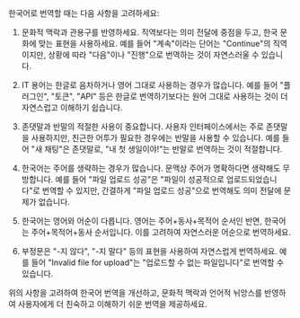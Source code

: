 한국어로 번역할 때는 다음 사항을 고려하세요:

1. 문화적 맥락과 관용구를 반영하세요. 직역보다는 의미 전달에 중점을 두고, 한국 문화에 맞는 표현을 사용하세요. 예를 들어 "계속"이라는 단어는 "Continue"의 직역이지만, 상황에 따라 "다음"이나 "진행"으로 번역하는 것이 자연스러울 수 있습니다.

2. IT 용어는 한글로 음차하거나 영어 그대로 사용하는 경우가 많습니다. 예를 들어 "플러그인", "토큰", "API" 등은 한글로 번역하기보다는 원어 그대로 사용하는 것이 더 자연스럽고 이해하기 쉽습니다.

3. 존댓말과 반말의 적절한 사용이 중요합니다. 사용자 인터페이스에서는 주로 존댓말을 사용하지만, 친근한 어투가 필요한 경우에는 반말을 사용할 수 있습니다. 예를 들어 "새 채팅"은 존댓말로, "내 첫 생일이야!"는 반말로 번역하는 것이 적절합니다.

4. 한국어는 주어를 생략하는 경우가 많습니다. 문맥상 주어가 명확하다면 생략해도 무방합니다. 예를 들어 "파일 업로드 성공"은 "파일이 성공적으로 업로드되었습니다"로 번역할 수 있지만, 간결하게 "파일 업로드 성공"으로 번역해도 의미 전달에 문제가 없습니다.

5. 한국어는 영어와 어순이 다릅니다. 영어는 주어+동사+목적어 순서인 반면, 한국어는 주어+목적어+동사 순서입니다. 이를 고려하여 자연스러운 어순으로 번역하세요.

6. 부정문은 "-지 않다", "-지 말다" 등의 표현을 사용하여 자연스럽게 번역하세요. 예를 들어 "Invalid file for upload"는 "업로드할 수 없는 파일입니다"로 번역할 수 있습니다.

위의 사항을 고려하여 한국어 번역을 개선하고, 문화적 맥락과 언어적 뉘앙스를 반영하여 사용자에게 더 친숙하고 이해하기 쉬운 번역을 제공하세요.